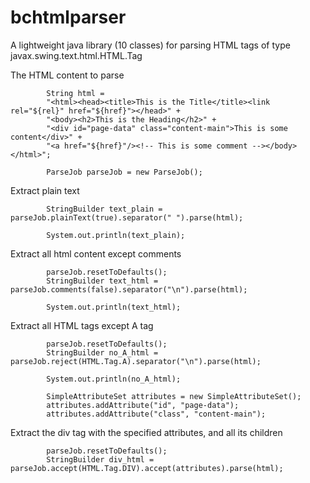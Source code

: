 # bchtmlparser
A lightweight java library (10 classes) for parsing HTML tags of type javax.swing.text.html.HTML.Tag

   The HTML content to parse
            
            String html = 
            "<html><head><title>This is the Title</title><link rel="${rel}" href="${href}"></head>" + 
            "<body><h2>This is the Heading</h2>" +
            "<div id="page-data" class="content-main">This is some content</div>" +
            "<a href="${href}"/><!-- This is some comment --></body></html>";
            
            ParseJob parseJob = new ParseJob();

   Extract plain text
            
            StringBuilder text_plain = parseJob.plainText(true).separator(" ").parse(html);
            
            System.out.println(text_plain);
            
   Extract all html content except comments
            
            parseJob.resetToDefaults();
            StringBuilder text_html = parseJob.comments(false).separator("\n").parse(html);
            
            System.out.println(text_html);
            
   Extract all HTML tags except A tag
            
            parseJob.resetToDefaults();
            StringBuilder no_A_html = parseJob.reject(HTML.Tag.A).separator("\n").parse(html);
            
            System.out.println(no_A_html);

            SimpleAttributeSet attributes = new SimpleAttributeSet();
            attributes.addAttribute("id", "page-data");
            attributes.addAttribute("class", "content-main");
            
   Extract the div tag with the specified attributes, and all its children
            
            parseJob.resetToDefaults();
            StringBuilder div_html = parseJob.accept(HTML.Tag.DIV).accept(attributes).parse(html);

